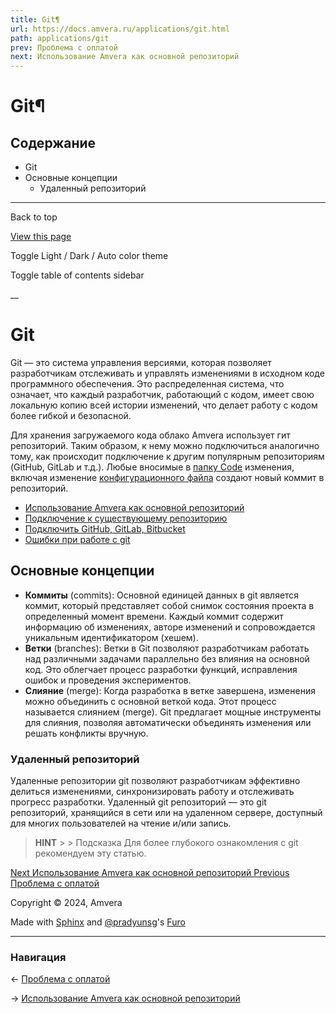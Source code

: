 ```yaml
---
title: Git¶
url: https://docs.amvera.ru/applications/git.html
path: applications/git
prev: Проблема с оплатой
next: Использование Amvera как основной репозиторий
---
```


# Git¶

## Содержание

- Git
- Основные концепции
  - Удаленный репозиторий

---

Back to top

[ View this page ](<../_sources/applications/git.rst.txt> "View this page")

Toggle Light / Dark / Auto color theme

Toggle table of contents sidebar

__

# Git

Git — это система управления версиями, которая позволяет разработчикам отслеживать и управлять изменениями в исходном коде программного обеспечения. Это распределенная система, что означает, что каждый разработчик, работающий с кодом, имеет свою локальную копию всей истории изменений, что делает работу с кодом более гибкой и безопасной.

Для хранения загружаемого кода облако Amvera использует гит репозиторий. Таким образом, к нему можно подключиться аналогично тому, как происходит подключение к другим популярным репозиториям (GitHub, GitLab и т.д.). Любые вносимые в [папку Code](storage.md) изменения, включая изменение [конфигурационного файла](configuration/config-file.md) создают новый коммит в репозиторий.
* [Использование Amvera как основной репозиторий](git/main-origin.md)
* [Подключение к существующему репозиторию](git/secondary-origin.md)
* [Подключить GitHub, GitLab, Bitbucket](git/webhooks.md)
* [Ошибки при работе с git](git/freq-errors.md)

## Основные концепции
* **Коммиты** (commits): Основной единицей данных в git является коммит, который представляет собой снимок состояния проекта в определенный момент времени. Каждый коммит содержит информацию об изменениях, авторе изменений и сопровождается уникальным идентификатором (хешем).
* **Ветки** (branches): Ветки в Git позволяют разработчикам работать над различными задачами параллельно без влияния на основной код. Это облегчает процесс разработки функций, исправления ошибок и проведения экспериментов.
* **Слияние** (merge): Когда разработка в ветке завершена, изменения можно объединить с основной веткой кода. Этот процесс называется слиянием (merge). Git предлагает мощные инструменты для слияния, позволяя автоматически объединять изменения или решать конфликты вручную.

### Удаленный репозиторий

Удаленные репозитории git позволяют разработчикам эффективно делиться изменениями, синхронизировать работу и отслеживать прогресс разработки. Удаленный git репозиторий — это git репозиторий, хранящийся в сети или на удаленном сервере, доступный для многих пользователей на чтение и/или запись.

> **HINT** > > Подсказка Для более глубокого ознакомления с git рекомендуем эту статью. 

[ Next Использование Amvera как основной репозиторий ](git/main-origin.md) [ Previous Проблема с оплатой ](../general/FAQ/payments.md)

Copyright © 2024, Amvera 

Made with [Sphinx](<https://www.sphinx-doc.org/>) and [@pradyunsg](<https://pradyunsg.me>)'s [Furo](<https://github.com/pradyunsg/furo>)


---

### Навигация

← [Проблема с оплатой](general/FAQ/payments.md)

→ [Использование Amvera как основной репозиторий](git/main-origin.md)
